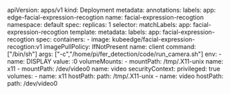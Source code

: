 apiVersion: apps/v1
kind: Deployment
metadata:
  annotations:
  labels:
    app: edge-facial-expression-recogtion
  name: facial-expression-recogtion
  namespace: default
spec:
  replicas: 1
  selector:
    matchLabels:
      app: facial-expression-recogtion
  template:
    metadata:
      labels:
        app: facial-expression-recogtion
    spec:
      containers:
      - image: kubeedge/facial-expression-recogtion:v1
        imagePullPolicy: IfNotPresent
        name: client
        command: ["/bin/sh"]
        args: ["-c","/home/pi/fer_detection/code/run_camera.sh"]
        env:
        - name: DISPLAY
          value: :0
        volumeMounts:
        - mountPath: /tmp/.X11-unix
          name: x11
        - mountPath: /dev/video0
          name: video
        securityContext:
          privileged: true
      volumes:
      - name: x11
        hostPath:
          path: /tmp/.X11-unix
      - name: video
        hostPath:
          path: /dev/video0